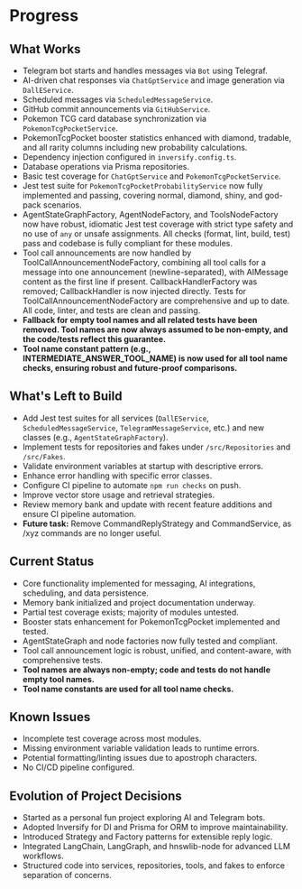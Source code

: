 # Progress

## What Works
- Telegram bot starts and handles messages via `Bot` using Telegraf.
- AI-driven chat responses via `ChatGptService` and image generation via `DallEService`.
- Scheduled messages via `ScheduledMessageService`.
- GitHub commit announcements via `GitHubService`.
- Pokemon TCG card database synchronization via `PokemonTcgPocketService`.
- PokemonTcgPocket booster statistics enhanced with diamond, tradable, and all rarity columns including new probability calculations.
- Dependency injection configured in `inversify.config.ts`.
- Database operations via Prisma repositories.
- Basic test coverage for `ChatGptService` and `PokemonTcgPocketService`.
- Jest test suite for `PokemonTcgPocketProbabilityService` now fully implemented and passing, covering normal, diamond, shiny, and god-pack scenarios.
- AgentStateGraphFactory, AgentNodeFactory, and ToolsNodeFactory now have robust, idiomatic Jest test coverage with strict type safety and no use of `any` or unsafe assignments. All checks (format, lint, build, test) pass and codebase is fully compliant for these modules.
- Tool call announcements are now handled by ToolCallAnnouncementNodeFactory, combining all tool calls for a message into one announcement (newline-separated), with AIMessage content as the first line if present. CallbackHandlerFactory was removed; CallbackHandler is now injected directly. Tests for ToolCallAnnouncementNodeFactory are comprehensive and up to date. All code, linter, and tests are clean and passing.
- **Fallback for empty tool names and all related tests have been removed. Tool names are now always assumed to be non-empty, and the code/tests reflect this guarantee.**
- **Tool name constant pattern (e.g., INTERMEDIATE_ANSWER_TOOL_NAME) is now used for all tool name checks, ensuring robust and future-proof comparisons.**

## What's Left to Build
- Add Jest test suites for all services (`DallEService`, `ScheduledMessageService`, `TelegramMessageService`, etc.) and new classes (e.g., `AgentStateGraphFactory`).
- Implement tests for repositories and fakes under `/src/Repositories` and `/src/Fakes`.
- Validate environment variables at startup with descriptive errors.
- Enhance error handling with specific error classes.
- Configure CI pipeline to automate `npm run checks` on push.
- Improve vector store usage and retrieval strategies.
- Review memory bank and update with recent feature additions and ensure CI pipeline automation.
- **Future task:** Remove CommandReplyStrategy and CommandService, as /xyz commands are no longer useful.

## Current Status
- Core functionality implemented for messaging, AI integrations, scheduling, and data persistence.
- Memory bank initialized and project documentation underway.
- Partial test coverage exists; majority of modules untested.
- Booster stats enhancement for PokemonTcgPocket implemented and tested.
- AgentStateGraph and node factories now fully tested and compliant.
- Tool call announcement logic is robust, unified, and content-aware, with comprehensive tests.
- **Tool names are always non-empty; code and tests do not handle empty tool names.**
- **Tool name constants are used for all tool name checks.**

## Known Issues
- Incomplete test coverage across most modules.
- Missing environment variable validation leads to runtime errors.
- Potential formatting/linting issues due to apostroph characters.
- No CI/CD pipeline configured.

## Evolution of Project Decisions
- Started as a personal fun project exploring AI and Telegram bots.
- Adopted Inversify for DI and Prisma for ORM to improve maintainability.
- Introduced Strategy and Factory patterns for extensible reply logic.
- Integrated LangChain, LangGraph, and hnswlib-node for advanced LLM workflows.
- Structured code into services, repositories, tools, and fakes to enforce separation of concerns. 